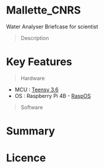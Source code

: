 # Mallette_CNRS
Water Analyser Briefcase for scientist
> Description

# Key Features
> Hardware

* MCU : [Teensy 3.6](https://www.pjrc.com/store/teensy36.html)
* OS : Raspberry Pi 4B - [RaspOS](https://www.raspberrypi.org/software/)

> Software

# Summary

# Licence

